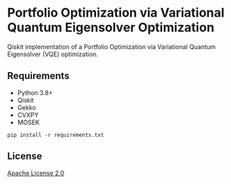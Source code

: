 # Portfolio Optimization via Variational Quantum Eigensolver Optimization

Qiskit implementation of a Portfolio Optimization via Variational Quantum Eigensolver (VQE) optimization.

 ## Requirements
 * Python 3.8+
 * Qiskit
 * Gekko
 * CVXPY
 * MOSEK

```shell
pip install -r requirements.txt
```

 ## License
[Apache License 2.0](https://github.com/adelshb/quantum-porforlio-optimization-via-entanglement-forging/blob/main/LICENSE)